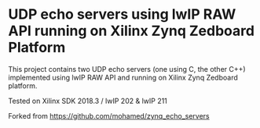 # UDP echo servers using lwIP RAW API running on Xilinx Zynq Zedboard Platform
This project contains two UDP echo servers (one using C, the other C++)
implemented using lwIP RAW API and running on Xilinx Zynq Zedboard platform.

Tested on Xilinx SDK 2018.3 / lwIP 202 & lwIP 211

Forked from https://github.com/mohamed/zynq_echo_servers
